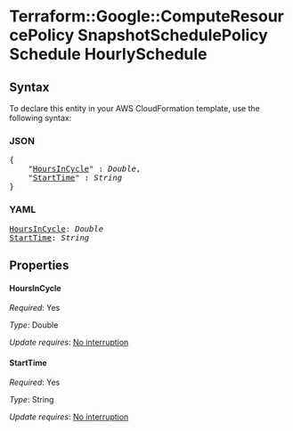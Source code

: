 # Terraform::Google::ComputeResourcePolicy SnapshotSchedulePolicy Schedule HourlySchedule

## Syntax

To declare this entity in your AWS CloudFormation template, use the following syntax:

### JSON

<pre>
{
    "<a href="#hoursincycle" title="HoursInCycle">HoursInCycle</a>" : <i>Double</i>,
    "<a href="#starttime" title="StartTime">StartTime</a>" : <i>String</i>
}
</pre>

### YAML

<pre>
<a href="#hoursincycle" title="HoursInCycle">HoursInCycle</a>: <i>Double</i>
<a href="#starttime" title="StartTime">StartTime</a>: <i>String</i>
</pre>

## Properties

#### HoursInCycle

_Required_: Yes

_Type_: Double

_Update requires_: [No interruption](https://docs.aws.amazon.com/AWSCloudFormation/latest/UserGuide/using-cfn-updating-stacks-update-behaviors.html#update-no-interrupt)

#### StartTime

_Required_: Yes

_Type_: String

_Update requires_: [No interruption](https://docs.aws.amazon.com/AWSCloudFormation/latest/UserGuide/using-cfn-updating-stacks-update-behaviors.html#update-no-interrupt)

